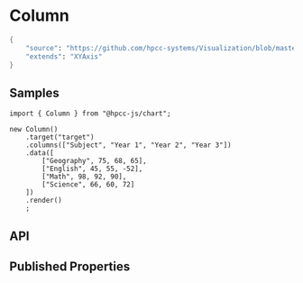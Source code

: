 # Column

```meta
{
    "source": "https://github.com/hpcc-systems/Visualization/blob/master/packages/chart/src/Column.ts#L10",
    "extends": "XYAxis"
}
```

## Samples
```sample-code
import { Column } from "@hpcc-js/chart";

new Column()
    .target("target")
    .columns(["Subject", "Year 1", "Year 2", "Year 3"])
    .data([
        ["Geography", 75, 68, 65],
        ["English", 45, 55, -52],
        ["Math", 98, 92, 90],
        ["Science", 66, 60, 72]
    ])
    .render()
    ;
```

## API

## Published Properties
```@hpcc-js/chart:Column
```
